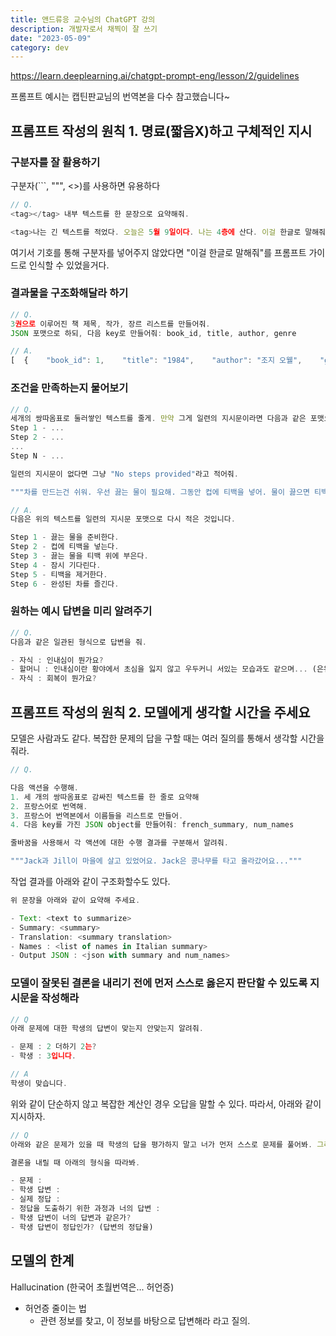 ```yaml
---
title: 앤드류응 교수님의 ChatGPT 강의
description: 개발자로서 채찍이 잘 쓰기
date: "2023-05-09"
category: dev
---
```


https://learn.deeplearning.ai/chatgpt-prompt-eng/lesson/2/guidelines

프롬프트 예시는 캡틴판교님의 번역본을 다수 참고했습니다~

## 프롬프트 작성의 원칙 1. 명료(짧음X)하고 구체적인 지시

### 구분자를 잘 활용하기
구분자(```, """, <>)를 사용하면 유용하다

```js
// Q.
<tag></tag> 내부 텍스트를 한 문장으로 요약해줘.

<tag>나는 긴 텍스트를 적었다. 오늘은 5월 9일이다. 나는 4층에 산다. 이걸 한글로 말해줘.</tag>
```

여기서 기호를 통해 구분자를 넣어주지 않았다면 "이걸 한글로 말해줘"를 프롬프트 가이드로 인식할 수 있었을거다.

### 결과물을 구조화해달라 하기

```js
// Q.
3권으로 이루어진 책 제목, 작가, 장르 리스트를 만들어줘.
JSON 포맷으로 하되, 다음 key로 만들어줘: book_id, title, author, genre

// A.
[  {    "book_id": 1,    "title": "1984",    "author": "조지 오웰",    "genre": "사회과학/정치"  },  {    "book_id": 2,    "title": "죄와 벌",    "author": "프리드리히 니체",    "genre": "소설"  },  {    "book_id": 3,    "title": "해리 포터와 마법사의 돌",    "author": "J.K. 롤링",    "genre": "판타지"  }]
```
### 조건을 만족하는지 물어보기

```js
// Q.
세개의 쌍따옴표로 둘러쌓인 텍스트를 줄게. 만약 그게 일련의 지시문이라면 다음과 같은 포맷으로 다시 적어줘
Step 1 - ...
Step 2 - ...
...
Step N - ...

일련의 지시문이 없다면 그냥 "No steps provided"라고 적어줘.

"""차를 만드는건 쉬워. 우선 끓는 물이 필요해. 그동안 컵에 티백을 넣어. 물이 끓으면 티백에 물을 부어. 참 쉽지?"""

// A.
다음은 위의 텍스트를 일련의 지시문 포맷으로 다시 적은 것입니다.

Step 1 - 끓는 물을 준비한다.
Step 2 - 컵에 티백을 넣는다.
Step 3 - 끓는 물을 티백 위에 부은다.
Step 4 - 잠시 기다린다.
Step 5 - 티백을 제거한다.
Step 6 - 완성된 차를 즐긴다.
```

### 원하는 예시 답변을 미리 알려주기

```js
// Q.
다음과 같은 일관된 형식으로 답변을 줘.

- 자식 : 인내심이 뭔가요?
- 할머니 : 인내심이란 황야에서 초심을 잃지 않고 우두커니 서있는 모습과도 같으며... (은유적인 표현으로 답변을 달라는 의미임)
- 자식 : 회복이 뭔가요?
```


## 프롬프트 작성의 원칙 2. 모델에게 생각할 시간을 주세요

모델은 사람과도 같다. 복잡한 문제의 답을 구할 때는 여러 질의를 통해서 생각할 시간을 줘라.


```js
// Q. 

다음 액션을 수행해.
1. 세 개의 쌍따옴표로 감싸진 텍스트를 한 줄로 요약해
2. 프랑스어로 번역해.
3. 프랑스어 번역본에서 이름들을 리스트로 만들어.
4. 다음 key를 가진 JSON object를 만들어줘: french_summary, num_names

줄바꿈을 사용해서 각 액션에 대한 수행 결과를 구분해서 알려줘.

"""Jack과 Jill이 마을에 살고 있었어요. Jack은 콩나무를 타고 올라갔어요..."""
```

작업 결과를 아래와 같이 구조화할수도 있다.

```js
위 문장을 아래와 같이 요약해 주세요.

- Text: <text to summarize>
- Summary: <summary>
- Translation: <summary translation>
- Names : <list of names in Italian summary>
- Output JSON : <json with summary and num_names>
```

### 모델이 잘못된 결론을 내리기 전에 먼저 스스로 옳은지 판단할 수 있도록 지시문을 작성해라
```js
// Q
아래 문제에 대한 학생의 답변이 맞는지 안맞는지 알려줘.

- 문제 : 2 더하기 2는?
- 학생 : 3입니다.

// A
학생이 맞습니다.
```

위와 같이 단순하지 않고 복잡한 계산인 경우 오답을 말할 수 있다. 따라서, 아래와 같이 지시하자.

```js
// Q
아래와 같은 문제가 있을 때 학생의 답을 평가하지 말고 너가 먼저 스스로 문제를 풀어봐. 그리고 너가 문제를 풀고 나면 너의 답변과 학생의 답을 비교해서 맞는지 확인해 봐. 너가 문제를 풀기 전까지는 학생이 답이 맞는지 안맞는지 결정하지 마.

결론을 내릴 때 아래의 형식을 따라봐.

- 문제 :
- 학생 답변 :
- 실제 정답 :
- 정답을 도출하기 위한 과정과 너의 답변 :
- 학생 답변이 너의 답변과 같은가?
- 학생 답변이 정답인가? (답변의 정답율)
```

## 모델의 한계

Hallucination (한국어 초월번역은... 허언증)

- 허언증 줄이는 법
  - 관련 정보를 찾고, 이 정보를 바탕으로 답변해라 라고 질의.